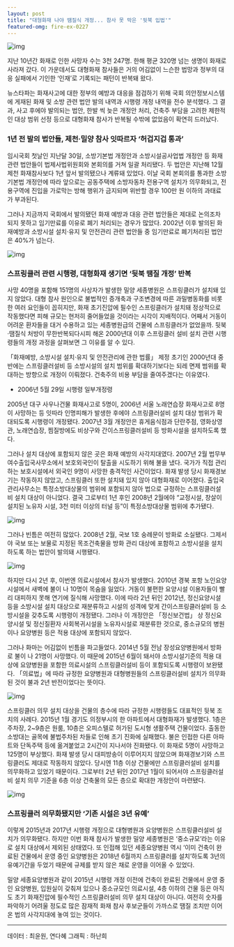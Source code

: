 ```yaml
---
layout: post
title: "대형화재 나야 땜질식 개정... 참사 못 막은 '뒷북 입법'"
featured-omg: fire-ex-0227
---
```


![img](https://storage.googleapis.com/media.newstapa.org/images/57/ca/57ca30db940a5c534682223b0a701f02e8d6ba5155111ddc76d6f1a045d584ec-750x.jpg)

지난 10년간 화재로 인한 사망자 수는 3천 247명. 한해 평균 320명 넘는 생명이 화재로 사라져 갔다. 이 가운데서도 대형화재 참사들은 거의 어김없이 느슨한 법망과 정부의 대응 실패에서 기인한 ‘인재’로 기록되는 패턴이 반복돼 왔다.

뉴스타파는 화재사고에 대한 정부의 예방과 대응을 점검하기 위해 국회 의안정보시스템에 게재된 화재 및 소방 관련 법안 발의 내역과 시행령 개정 내역을 전수 분석했다. 그 결과, 사고 후에야 발의되는 법안, 한발 씩 늦은 개정안 처리, 건축주 부담을 고려한 제한적인 대상 범위 선정 등으로 대형화재 참사가 반복될 수밖에 없었음이 확연히 드러났다.

### 1년 전 발의 법안들, 제천·밀양 참사 잇따르자 ‘허겁지겁 통과’

임시국회 첫날인 지난달 30일, 소방기본법 개정안과 소방시설공사업법 개정안 등 화재 관련 법안들이 법제사법위원회와 본회의를 거쳐 일괄 처리됐다. 두 법안은 지난해 12월 제천 화재참사보다 1년 앞서 발의됐으나 계류돼 있었다. 이날 국회 본회의를 통과한 소방기본법 개정안에 따라 앞으로는 공동주택에 소방자동차 전용구역 설치가 의무화되고, 전용구역에 진입을 가로막는 방해 행위가 금지되며 위반할 경우 100만 원 이하의 과태료가 부과된다.

그러나 지금까지 국회에서 발의됐던 화재 예방과 대응 관련 법안들은 제대로 논의조차 되지 못하고 임기만료를 이유로 폐기 처리되는 경우가 많았다. 2002년 이후 발의된 화재예방과 소방시설 설치·유지 및 안전관리 관련 법안들 중 임기만료로 폐기처리된 법안은 40%가 넘는다.

![img](https://storage.googleapis.com/media.newstapa.org/images/93/82/9382e63d403782bc7771b06887f35a7b010400fbce2f8bd3c35493dd8662b38e)

### 스프링클러 관련 시행령, 대형화재 생기면 ‘뒷북 땜질 개정’ 반복

사망 40명을 포함해 151명의 사상자가 발생한 밀양 세종병원은 스프링클러가 설치돼 있지 않았다. 대형 참사 원인으로 불법적인 증개축과 구조변경에 따른 과밀병동화를 비롯한 여러 요인들이 꼽히지만, 화재 초기진압에 필수인 스프링클러가 설치돼 정상적으로 작동했다면 피해 규모는 현저히 줄어들었을 것이라는 시각이 지배적이다. 어째서 거동이 어려운 환자들을 대거 수용하고 있는 세종병원급의 건물에 스프링클러가 없었을까. 뒷북·땜질식 처방이 무한반복되다시피 해온 2000년대 이후 스프링클러 설비 설치 관련 시행령들의 개정 과정을 살펴보면 그 이유를 알 수 있다.

「화재예방, 소방시설 설치·유지 및 안전관리에 관한 법률」 제정 초기인 2000년대 중반에는 스프링클러설비 등 소방시설의 설치 범위를 확대하기보다는 되레 면제 범위를 확대하는 방향으로 개정이 이뤄졌다. 건축주의 비용 부담을 줄여주겠다는 이유였다.

- 2006년 5월 29일 시행령 일부개정령

2005년 대구 사우나건물 화재사고로 5명이, 2006년 서울 노래연습장 화재사고로 8명이 사망하는 등 잇따라 인명피해가 발생한 후에야 스프링클러설비 설치 대상 범위가 확대되도록 시행령이 개정됐다. 2007년 3월 개정안은 휴게음식점과 단란주점, 영화상영관, 노래연습장, 찜질방에도 비상구와 간이스프링클러설비 등 방화시설을 설치하도록 했다.

그러나 설치 대상에 포함되지 않은 곳은 화재 예방의 사각지대였다. 2007년 2월 법무부 여수출입국사무소에서 보호외국인이 탈출을 시도하기 위해 불을 냈다. 국가가 직접 관리하는 보호시설에서 외국인 9명이 사망한 충격적인 사건이었다. 화재 발생 당시 화재경보기는 작동하지 않았고, 스프링클러 또한 설치돼 있지 않아 대형화재로 이어졌다. 출입국관리사무소는 특정소방대상물의 범위에 포함되지 않아 법으로 규정하는 스프링클러설비 설치 대상이 아니었다. 결국 그로부터 1년 후인 2008년 2월에야 “교정시설, 창살이 설치된 노유자 시설, 3천 미터 이상의 터널 등”이 특정소방대상물 범위에 추가됐다.

![img](https://storage.googleapis.com/media.newstapa.org/images/66/1f/661fdf3eaa9e6bf9ea9cb14e4e8d7bb45ce22d93e03e77ece41967f6973cf09f)

그러나 빈틈은 여전히 많았다. 2008년 2월, 국보 1호 숭례문이 방화로 소실됐다. 그제서야 국보 또는 보물로 지정된 목조건축물을 방화 관리 대상에 포함하고 소방시설을 설치하도록 하는 법안이 발의돼 시행됐다.

![img](https://storage.googleapis.com/media.newstapa.org/images/d0/f3/d0f3607590240a0016745518acdb02b35b4deb9e2da45ec551a4b6f979cedab8)

하지만 다시 2년 후, 이번엔 의료시설에서 참사가 발생했다. 2010년 경북 포항 노인요양시설에서 새벽에 불이 나 10명이 목숨을 잃었다. 거동이 불편한 요양시설 이용자들이 빨리 대피하지 못해 연기에 질식해 사망했다. 이에 따라 2년 뒤인 2012년, 정신요양시설 등을 소방시설 설치 대상으로 재분류하고 시설의 성격에 맞게 간이스프링클러설비 등 소방시설을 갖추도록 시행령이 개정됐다. 그러나 이 개정안은 「정신보건법」 상 정신요양시설 및 정신질환자 사회복귀시설을 노유자시설로 재분류한 것으로, 중소규모의 병원이나 요양병원 등은 적용 대상에 포함되지 않았다.

그러나 화마는 어김없이 빈틈을 파고들었다. 2014년 5월 전남 장성요양병원에서 방화로 불이 나 21명이 사망했다. 이 때문에 2015년 6월이 돼서야 소방시설기준의 적용 대상에 요양병원을 포함한 의료시설의 스프링클러설비 등이 포함되도록 시행령이 보완됐다. 「의료법」에 따라 규정한 요양병원과 대형병원들의 스프링클러설비 설치가 의무화된 것이 불과 2년 반전이었다는 뜻이다.

![img](https://storage.googleapis.com/media.newstapa.org/images/27/17/27173afcfc7be74c9741315b9731955a13a62f27fb7ebf3807f18b04f3509f30)

스프링클러 의무 설치 대상을 건물의 층수에 따라 규정한 시행령들도 대표적인 뒷북 조치의 사례다. 2015년 1월 경기도 의정부시의 한 아파트에서 대형화재가 발생했다. 1층은 주차장, 2~9층은 원룸, 10층은 오피스텔로 허가된 도시형 생활주택 건물이었다. 출동한 소방대는 골목에 불법주차된 차들로 인해 초기 진화에 실패했다. 불은 인접한 다른 아파트와 단독주택 등에 옮겨붙었고 2시간이 지나서야 진화됐다. 이 화재로 5명이 사망하고 125명이 부상했다. 화재 발생 당시 대피방송이 이루어지지 않았으며 화재경보기와 스프링클러도 제대로 작동하지 않았다. 당시엔 11층 이상 건물에만 스프링클러설비 설치를 의무화하고 있었기 때문이다. 그로부터 2년 뒤인 2017년 1월이 되어서야 스프링클러설비 설치 의무 기준을 6층 이상 건축물의 모든 층으로 확대한 개정안이 마련됐다.

![img](https://storage.googleapis.com/media.newstapa.org/images/68/ca/68ca0e64153eee258fd981f60d5a2e980cbeb8391c0a89045239043881d41464)

### 스프링클러 의무화됐지만 ‘기존 시설은 3년 유예’

이렇게 2015년과 2017년 시행령 개정으로 대형병원과 요양병원은 스프링클러설비 설치가 의무화됐다. 하지만 이번 화재 참사가 발생한 밀양 세종병원은 ‘중소규모’라는 이유로 설치 대상에서 제외된 상태였다. 또 인접해 있던 세종요양병원 역시 ‘이미 건축이 완료된 건물에서 운영 중인 요양병원은 2018년 6월까지 스프링클러를 설치’하도록 3년의 유예기간을 두었기 때문에 규제를 받지 않은 채로 운영을 이어올 수 있었다.

밀양 세종요양병원과 같이 2015년 시행령 개정 이전에 건축이 완료된 건물에서 운영 중인 요양병원, 입원실이 갖춰져 있으나 중소규모인 의료시설, 4층 이하의 건물 등은 아직도 초기 화재진압에 필수적인 스프링클러설비 의무 설치 대상이 아니다. 여전히 숫자를 파악하기 어려울 정도로 많은 잠재적 화재 참사 후보군들이 가까스로 땜질 조치만 이어온 법의 사각지대에 놓여 있는 것이다.

------

데이터 : 최윤원, 연다혜
그래픽 : 하난희